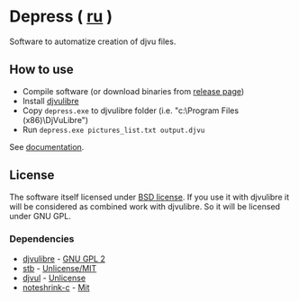 # Depress ( [ru](README.ru.md) )

Software to automatize creation of djvu files.

## How to use

* Compile software (or download binaries from [release page](https://github.com/plzombie/depress/releases))
* Install [djvulibre](https://sourceforge.net/projects/djvu/files/)
* Copy `depress.exe` to djvulibre folder (i.e. "c:\Program Files (x86)\DjVuLibre\")
* Run `depress.exe pictures_list.txt output.djvu`

See [documentation](doc/DEPRESS.md).

## License

The software itself licensed under [BSD license](https://github.com/plzombie/depress/blob/master/LICENSE). If you use it with djvulibre it will be considered as combined work with djvulibre. So it will be licensed under GNU GPL.

### Dependencies

* [djvulibre](https://djvu.sourceforge.net/) - [GNU GPL 2](https://opensource.org/licenses/GPL-2.0)
* [stb](https://github.com/nothings/stb) - [Unlicense/MIT](https://github.com/nothings/stb/blob/master/LICENSE)
* [djvul](https://github.com/ImageProcessing-ElectronicPublications/stb-image-djvul) - [Unlicense](https://github.com/ImageProcessing-ElectronicPublications/stb-image-djvul/blob/main/LICENSE)
* [noteshrink-c](https://github.com/ImageProcessing-ElectronicPublications/noteshrink-c) - [Mit](https://github.com/ImageProcessing-ElectronicPublications/noteshrink-c/blob/master/LICENSE.txt)
